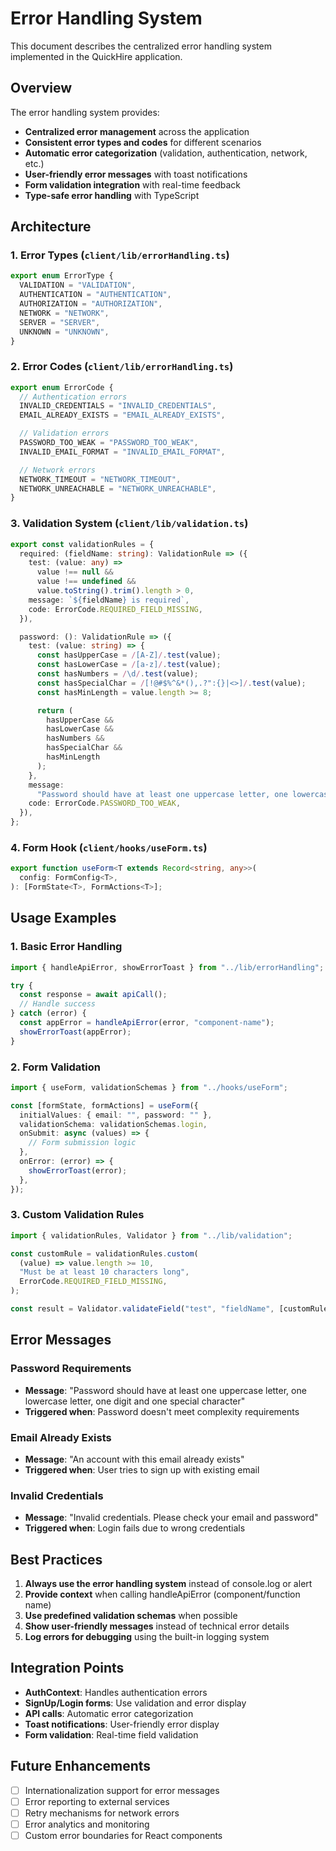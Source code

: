 # Error Handling System

This document describes the centralized error handling system implemented in the QuickHire application.

## Overview

The error handling system provides:

- **Centralized error management** across the application
- **Consistent error types and codes** for different scenarios
- **Automatic error categorization** (validation, authentication, network, etc.)
- **User-friendly error messages** with toast notifications
- **Form validation integration** with real-time feedback
- **Type-safe error handling** with TypeScript

## Architecture

### 1. Error Types (`client/lib/errorHandling.ts`)

```typescript
export enum ErrorType {
  VALIDATION = "VALIDATION",
  AUTHENTICATION = "AUTHENTICATION",
  AUTHORIZATION = "AUTHORIZATION",
  NETWORK = "NETWORK",
  SERVER = "SERVER",
  UNKNOWN = "UNKNOWN",
}
```

### 2. Error Codes (`client/lib/errorHandling.ts`)

```typescript
export enum ErrorCode {
  // Authentication errors
  INVALID_CREDENTIALS = "INVALID_CREDENTIALS",
  EMAIL_ALREADY_EXISTS = "EMAIL_ALREADY_EXISTS",

  // Validation errors
  PASSWORD_TOO_WEAK = "PASSWORD_TOO_WEAK",
  INVALID_EMAIL_FORMAT = "INVALID_EMAIL_FORMAT",

  // Network errors
  NETWORK_TIMEOUT = "NETWORK_TIMEOUT",
  NETWORK_UNREACHABLE = "NETWORK_UNREACHABLE",
}
```

### 3. Validation System (`client/lib/validation.ts`)

```typescript
export const validationRules = {
  required: (fieldName: string): ValidationRule => ({
    test: (value: any) =>
      value !== null &&
      value !== undefined &&
      value.toString().trim().length > 0,
    message: `${fieldName} is required`,
    code: ErrorCode.REQUIRED_FIELD_MISSING,
  }),

  password: (): ValidationRule => ({
    test: (value: string) => {
      const hasUpperCase = /[A-Z]/.test(value);
      const hasLowerCase = /[a-z]/.test(value);
      const hasNumbers = /\d/.test(value);
      const hasSpecialChar = /[!@#$%^&*(),.?":{}|<>]/.test(value);
      const hasMinLength = value.length >= 8;

      return (
        hasUpperCase &&
        hasLowerCase &&
        hasNumbers &&
        hasSpecialChar &&
        hasMinLength
      );
    },
    message:
      "Password should have at least one uppercase letter, one lowercase letter, one digit and one special character",
    code: ErrorCode.PASSWORD_TOO_WEAK,
  }),
};
```

### 4. Form Hook (`client/hooks/useForm.ts`)

```typescript
export function useForm<T extends Record<string, any>>(
  config: FormConfig<T>,
): [FormState<T>, FormActions<T>];
```

## Usage Examples

### 1. Basic Error Handling

```typescript
import { handleApiError, showErrorToast } from "../lib/errorHandling";

try {
  const response = await apiCall();
  // Handle success
} catch (error) {
  const appError = handleApiError(error, "component-name");
  showErrorToast(appError);
}
```

### 2. Form Validation

```typescript
import { useForm, validationSchemas } from "../hooks/useForm";

const [formState, formActions] = useForm({
  initialValues: { email: "", password: "" },
  validationSchema: validationSchemas.login,
  onSubmit: async (values) => {
    // Form submission logic
  },
  onError: (error) => {
    showErrorToast(error);
  },
});
```

### 3. Custom Validation Rules

```typescript
import { validationRules, Validator } from "../lib/validation";

const customRule = validationRules.custom(
  (value) => value.length >= 10,
  "Must be at least 10 characters long",
  ErrorCode.REQUIRED_FIELD_MISSING,
);

const result = Validator.validateField("test", "fieldName", [customRule]);
```

## Error Messages

### Password Requirements

- **Message**: "Password should have at least one uppercase letter, one lowercase letter, one digit and one special character"
- **Triggered when**: Password doesn't meet complexity requirements

### Email Already Exists

- **Message**: "An account with this email already exists"
- **Triggered when**: User tries to sign up with existing email

### Invalid Credentials

- **Message**: "Invalid credentials. Please check your email and password"
- **Triggered when**: Login fails due to wrong credentials

## Best Practices

1. **Always use the error handling system** instead of console.log or alert
2. **Provide context** when calling handleApiError (component/function name)
3. **Use predefined validation schemas** when possible
4. **Show user-friendly messages** instead of technical error details
5. **Log errors for debugging** using the built-in logging system

## Integration Points

- **AuthContext**: Handles authentication errors
- **SignUp/Login forms**: Use validation and error display
- **API calls**: Automatic error categorization
- **Toast notifications**: User-friendly error display
- **Form validation**: Real-time field validation

## Future Enhancements

- [ ] Internationalization support for error messages
- [ ] Error reporting to external services
- [ ] Retry mechanisms for network errors
- [ ] Error analytics and monitoring
- [ ] Custom error boundaries for React components
